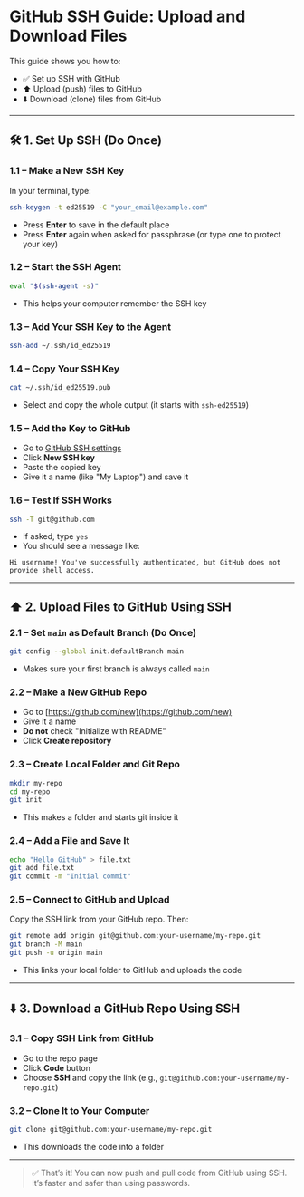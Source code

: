 # GitHub SSH Guide: Upload and Download Files

This guide shows you how to:

* ✅ Set up SSH with GitHub
* ⬆️ Upload (push) files to GitHub
* ⬇️ Download (clone) files from GitHub

---

## 🛠️ 1. Set Up SSH (Do Once)

### 1.1 – Make a New SSH Key

In your terminal, type:

```bash
ssh-keygen -t ed25519 -C "your_email@example.com"
```

* Press **Enter** to save in the default place
* Press **Enter** again when asked for passphrase (or type one to protect your key)

### 1.2 – Start the SSH Agent

```bash
eval "$(ssh-agent -s)"
```

* This helps your computer remember the SSH key

### 1.3 – Add Your SSH Key to the Agent

```bash
ssh-add ~/.ssh/id_ed25519
```

### 1.4 – Copy Your SSH Key

```bash
cat ~/.ssh/id_ed25519.pub
```

* Select and copy the whole output (it starts with `ssh-ed25519`)

### 1.5 – Add the Key to GitHub

* Go to [GitHub SSH settings](https://github.com/settings/keys)
* Click **New SSH key**
* Paste the copied key
* Give it a name (like "My Laptop") and save it

### 1.6 – Test If SSH Works

```bash
ssh -T git@github.com
```

* If asked, type `yes`
* You should see a message like:

```
Hi username! You've successfully authenticated, but GitHub does not provide shell access.
```

---

## ⬆️ 2. Upload Files to GitHub Using SSH

### 2.1 – Set `main` as Default Branch (Do Once)

```bash
git config --global init.defaultBranch main
```

* Makes sure your first branch is always called `main`

### 2.2 – Make a New GitHub Repo

* Go to [https://github.com/new](https://github.com/new)
* Give it a name
* **Do not** check "Initialize with README"
* Click **Create repository**

### 2.3 – Create Local Folder and Git Repo

```bash
mkdir my-repo
cd my-repo
git init
```

* This makes a folder and starts git inside it

### 2.4 – Add a File and Save It

```bash
echo "Hello GitHub" > file.txt
git add file.txt
git commit -m "Initial commit"
```

### 2.5 – Connect to GitHub and Upload

Copy the SSH link from your GitHub repo. Then:

```bash
git remote add origin git@github.com:your-username/my-repo.git
git branch -M main
git push -u origin main
```

* This links your local folder to GitHub and uploads the code

---

## ⬇️ 3. Download a GitHub Repo Using SSH

### 3.1 – Copy SSH Link from GitHub

* Go to the repo page
* Click **Code** button
* Choose **SSH** and copy the link (e.g., `git@github.com:your-username/my-repo.git`)

### 3.2 – Clone It to Your Computer

```bash
git clone git@github.com:your-username/my-repo.git
```

* This downloads the code into a folder

---

> ✅ That’s it! You can now push and pull code from GitHub using SSH. It’s faster and safer than using passwords.
